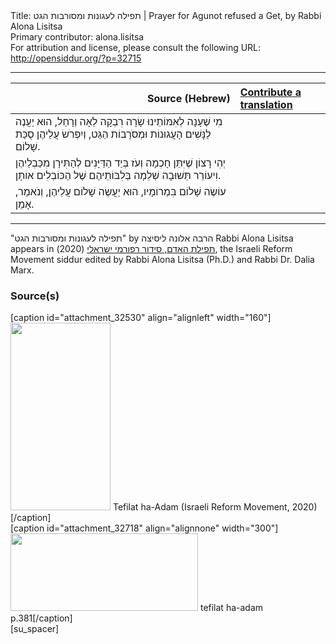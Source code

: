 <html>
<head></head>
<body>
Title: תפילה לעגונות ומסורבות הגט | Prayer for Agunot refused a Get, by Rabbi Alona Lisitsa<br />
Primary contributor: alona.lisitsa<br />
For attribution and license, please consult the following URL: <a href="http://opensiddur.org/?p=32715">http://opensiddur.org/?p=32715</a>
<p />
<hr />

<table style="margin-left: auto;margin-right: auto;" class="draggable">
<thead><tr><th id="x" style="text-align: right;">Source (Hebrew)</th><th style="text-align: left;"><a href="/contributing/upload/">Contribute a translation</a></th></tr></thead>
<tbody>
<tr><td style="vertical-align:top;">
<div class="liturgy"><span lang="he">
מִי שֶׁעָנָה לְאִמּוֹתֵינוּ שָׂרָה רִבְקָה לֵאָה וְרָחֵל,
הוּא יַעֲנֶה לַנָּשִׁים הָעֲגוּנוֹת וּמְסֹרָבוֹת הַגֵּט,
וְיִפְרֹשׂ עֲלֵיהֶן סֻכַּת שָׁלוֹם.
</span></div></td>
 
<td style="vertical-align:top;">
<div class="english">

</div></td></tr>


<tr><td style="vertical-align:top;">
<div class="liturgy"><span lang="he">
יְהִי רָצוֹן 
שֶׁיִּתֵּן חָכְמָה וְעֹז בְּיַד הַדַּיָּנִים 
לְהַתִּירָן מִכַּבְלֵיהֶן 
וִיעוֹרֵר תְּשׁוּבָה שְׁלֵמָה בְּלִבּוֹתֵיהֶם 
שֶׁל הַכּוֹבְלִים אוֹתָן. 
</span></div></td>
 
<td style="vertical-align:top;">
<div class="english">

</div></td></tr>


<tr><td style="vertical-align:top;">
<div class="liturgy"><span lang="he">
עוֹשֶׂה שָׁלוֹם בִּמְרוֹמָיו, 
הוּא יַעֲשֶׂה שָׁלוֹם עֲלֵיהֶן, 
וְנֹאמַר, אָמֵן.
</span></div></td>
 
<td style="vertical-align:top;">
<div class="english">

</div></td></tr>
</tbody></table>

<hr />

"תפילה לעגונות ומסורבות הגט" by הרבה אלונה ליסיצה Rabbi Alona Lisitsa appears in <a href="https://www.facebook.com/תפילת-האדם-סידור-רפורמי-ישראלי-101214578258569">תפילת האדם, סידור רפורמי ישראלי</a> (2020), the Israeli Reform Movement siddur edited by Rabbi Alona Lisitsa (Ph.D.) and Rabbi Dr. Dalia Marx.

<h3>Source(s)</h3>

<span style="float: right;">[caption id="attachment_32530" align="alignleft" width="160"]<a href="https://opensiddur.org/wp-content/uploads/2020/06/tefilat-ha-adam-Israeli-REform-Movement-2020.jpg" rel="lightbox"><img src="https://opensiddur.org/wp-content/uploads/2020/06/tefilat-ha-adam-Israeli-REform-Movement-2020-160x300.jpg" alt="" width="160" height="300" class="size-medium wp-image-32530" /></a> Tefilat ha-Adam (Israeli Reform Movement, 2020)[/caption]</span>  <span style="float: left;">[caption id="attachment_32718" align="alignnone" width="300"]<a href="https://opensiddur.org/wp-content/uploads/2020/07/tefilat-ha-adam-p.381.jpg"><img src="https://opensiddur.org/wp-content/uploads/2020/07/tefilat-ha-adam-p.381-300x124.jpg" alt="" width="300" height="124" class="size-medium wp-image-32718" /></a> tefilat ha-adam p.381[/caption]</span>[su_spacer]
</body>
</html>